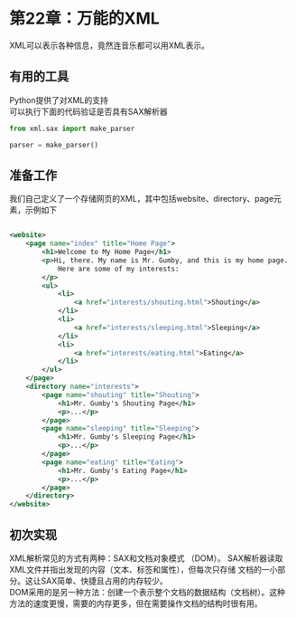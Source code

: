# 第22章：万能的XML

XML可以表示各种信息，竟然连音乐都可以用XML表示。

## 有用的工具

Python提供了对XML的支持  
可以执行下面的代码验证是否具有SAX解析器

```python
from xml.sax import make_parser

parser = make_parser()
```

## 准备工作

我们自己定义了一个存储网页的XML，其中包括website、directory、page元素，示例如下

```xml

<website>
    <page name="index" title="Home Page">
        <h1>Welcome to My Home Page</h1>
        <p>Hi, there. My name is Mr. Gumby, and this is my home page.
            Here are some of my interests:
        </p>
        <ul>
            <li>
                <a href="interests/shouting.html">Shouting</a>
            </li>
            <li>
                <a href="interests/sleeping.html">Sleeping</a>
            </li>
            <li>
                <a href="interests/eating.html">Eating</a>
            </li>
        </ul>
    </page>
    <directory name="interests">
        <page name="shouting" title="Shouting">
            <h1>Mr. Gumby's Shouting Page</h1>
            <p>...</p>
        </page>
        <page name="sleeping" title="Sleeping">
            <h1>Mr. Gumby's Sleeping Page</h1>
            <p>...</p>
        </page>
        <page name="eating" title="Eating">
            <h1>Mr. Gumby's Eating Page</h1>
            <p>...</p>
        </page>
    </directory>
</website>
```
## 初次实现
XML解析常见的方式有两种：SAX和文档对象模式
（DOM）。 SAX解析器读取XML文件并指出发现的内容（文本、标签和属性），但每次只存储
文档的一小部分。这让SAX简单、快捷且占用的内存较少。  
DOM采用的是另一种方法：创建一个表示整个文档的数据结构（文档树）。这种
方法的速度更慢，需要的内存更多，但在需要操作文档的结构时很有用。